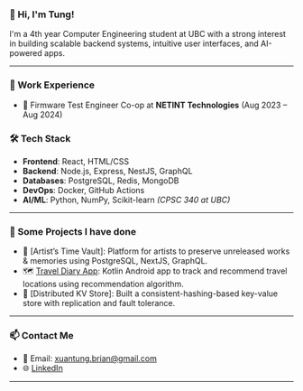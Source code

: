 ### 👋 Hi, I'm Tung!

I'm a 4th year Computer Engineering student at UBC with a strong interest in building scalable backend systems, intuitive user interfaces, and AI-powered apps.

---

### 💼 Work Experience
- 🧪 Firmware Test Engineer Co-op at **NETINT Technologies** (Aug 2023 – Aug 2024)

### 🛠️ Tech Stack
- **Frontend**: React, HTML/CSS
- **Backend**: Node.js, Express, NestJS, GraphQL
- **Databases**: PostgreSQL, Redis, MongoDB
- **DevOps**: Docker, GitHub Actions
- **AI/ML**: Python, NumPy, Scikit-learn *(CPSC 340 at UBC)*

---

### 🧠 Some Projects I have done
- 🎨 [Artist’s Time Vault]: Platform for artists to preserve unreleased works & memories using PostgreSQL, NextJS, GraphQL.
- 🗺️ [Travel Diary App](https://github.com/xuantungbrian/Tomato): Kotlin Android app to track and recommend travel locations using recommendation algorithm.
- 🔐 [Distributed KV Store]: Built a consistent-hashing-based key-value store with replication and fault tolerance.

---

### 📫 Contact Me
- 📧 Email: xuantung.brian@gmail.com
- 🌐 [LinkedIn](https://www.linkedin.com/in/tungxuanluu/)
---

